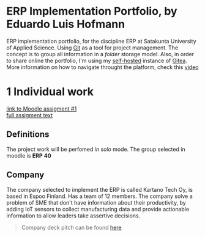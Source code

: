 # ERP Implementation Portfolio, by Eduardo Luis Hofmann


ERP implementation portfolio, for the discipline ERP at Satakunta University of Applied Science. Using [Git](https://git-scm.com/) as a tool for project management. The concept is to group all information in a *folder* storage model. Also, in order to share online the portfolio, I'm using my [self-hosted](https://www.computerhope.com/jargon/s/self-hosting.htm) instance of [Gitea](https://gitea.io/en-us/).
More information on how to navigate throught the platform, check this [video](# "video under creation ;)")

# 1 Individual work
[link to Moodle assigment #1](https://moodle3x.samk.fi/mod/assign/view.php?id=563375&forceview=1)    
[full assigment text ](https://code.33co.de/ehofmann/ERP-samk/assigments/assigment1.md)    

## Definitions
The project work will be perfomed *in solo* mode. The group selected in moodle is **ERP 40**

## Company
The company selected to implement the ERP is called Kartano Tech Oy, is based in Espoo Finland. Has a team of 12 members. The company solve a problem of SME that don't have information about their productivity, by adding IoT sensors to collect manufacturing data and provide actionable information to allow leaders take assertive decisions.    
> Company deck pitch can be found [here](https://code.33co.de/ehofmann/ERP-samk/kartano/deckpitch-Kartano-v7-forERP.pdf)


